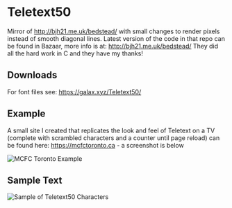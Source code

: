 # Teletext50
Mirror of http://bjh21.me.uk/bedstead/ with small changes to render pixels instead of smooth diagonal lines. Latest version of the code in that repo can be found in Bazaar, more info is at: http://bjh21.me.uk/bedstead/ They did all the hard work in C and they have my thanks!

## Downloads

For font files see: https://galax.xyz/Teletext50/

## Example

A small site I created that replicates the look and feel of Teletext on a TV (complete with scrambled characters and a counter until page reload) can be found here: https://mcfctoronto.ca - a screenshot is below

![MCFC Toronto Example](https://raw.githubusercontent.com/glxxyz/bedstead/master/samples/MCFCToronto.png)

## Sample Text

![Sample of Teletext50 Characters](https://raw.githubusercontent.com/glxxyz/bedstead/master/sample-black-text.png)

